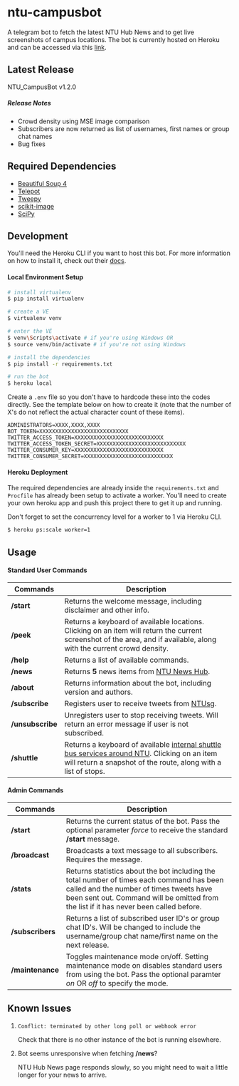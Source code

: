 # ntu-campusbot

A telegram bot to fetch the latest NTU Hub News and to get live screenshots of campus locations. The bot is currently hosted on Heroku and can be accessed via this [link](http://telegram.me/NTU_CampusBot).

## Latest Release
NTU_CampusBot v1.2.0

##### Release Notes
- Crowd density using MSE image comparison
- Subscribers are now returned as list of usernames, first names or group chat names
- Bug fixes

## Required Dependencies
 - [Beautiful Soup 4](https://www.crummy.com/software/BeautifulSoup/)
 - [Telepot](https://github.com/nickoala/telepot)
 - [Tweepy](https://github.com/tweepy/tweepy)
 - [scikit-image](http://scikit-image.org/)
 - [SciPy](https://www.scipy.org/)

## Development
You'll need the Heroku CLI if you want to host this bot. For more information on how to install it, check out their [docs](https://devcenter.heroku.com/articles/heroku-command-line).

#### Local Environment Setup
```bash
# install virtualenv
$ pip install virtualenv

# create a VE
$ virtualenv venv

# enter the VE
$ venv\Scripts\activate # if you're using Windows OR
$ source venv/bin/activate # if you're not using Windows

# install the dependencies
$ pip install -r requirements.txt

# run the bot
$ heroku local
```

Create a `.env` file so you don't have to hardcode these into the codes directly. See the template below on how to create it (note that the number of X's do not reflect the actual character count of these items).
```
ADMINISTRATORS=XXXX,XXXX,XXXX
BOT_TOKEN=XXXXXXXXXXXXXXXXXXXXXXXXXXXX
TWITTER_ACCESS_TOKEN=XXXXXXXXXXXXXXXXXXXXXXXXXXXX
TWITTER_ACCESS_TOKEN_SECRET=XXXXXXXXXXXXXXXXXXXXXXXXXXXX
TWITTER_CONSUMER_KEY=XXXXXXXXXXXXXXXXXXXXXXXXXXXX
TWITTER_CONSUMER_SECRET=XXXXXXXXXXXXXXXXXXXXXXXXXXXX

```

#### Heroku Deployment
The required dependencies are already inside the `requirements.txt` and `Procfile` has already been setup to activate a worker. You'll need to create your own heroku app and push this project there to get it up and running. 

Don't forget to set the concurrency level for a worker to 1 via Heroku CLI.
```bash
$ heroku ps:scale worker=1
```

## Usage

#### Standard User Commands

| Commands | Description |
| -------- | ----------- |
| **/start** | Returns the welcome message, including disclaimer and other info. |
| **/peek** | Returns a keyboard of available locations. Clicking on an item will return the current screenshot of the area, and if available, along with the current crowd density. |
| **/help** | Returns a list of available commands. |
| **/news** | Returns **5** news items from [NTU News Hub](). |
| **/about** | Returns information about the bot, including version and authors. |
| **/subscribe** | Registers user to receive tweets from [NTUsg](https://twitter.com/NTUsg?ref_src=twsrc%5Egoogle%7Ctwcamp%5Eserp%7Ctwgr%5Eauthor). |
| **/unsubscribe** | Unregisters user to stop receiving tweets. Will return an error message if user is not subscribed. |
| **/shuttle** | Returns a keyboard of available [internal shuttle bus services around NTU](http://www.ntu.edu.sg/has/Transportation/Pages/GettingAroundNTU.aspx). Clicking on an item will return a snapshot of the route, along with a list of stops. |

#### Admin Commands

| Commands | Description |
| -------- | ----------- |
| **/start** | Returns the current status of the bot. Pass the optional parameter *force* to receive the standard **/start** message. |
| **/broadcast** | Broadcasts a text message to all subscribers. Requires the message. |
| **/stats** | Returns statistics about the bot including the total number of times each command has been called and the number of times tweets have been sent out. Command will be omitted from the list if it has never been called before. |
| **/subscribers** | Returns a list of subscribed user ID's or group chat ID's. Will be changed to include the username/group chat name/first name on the next release. |
| **/maintenance** | Toggles maintenance mode on/off. Setting maintenance mode on disables standard users from using the bot. Pass the optional paramter *on* OR *off* to specify the mode. |

## Known Issues

1. `Conflict: terminated by other long poll or webhook error`

   Check that there is no other instance of the bot is running elsewhere.
2. Bot seems unresponsive when fetching **/news**?

   NTU Hub News page responds slowly, so you might need to wait a little longer for your news to arrive.

